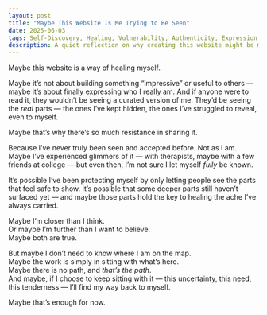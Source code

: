 ```yaml
---
layout: post
title: "Maybe This Website Is Me Trying to Be Seen"
date: 2025-06-03
tags: Self-Discovery, Healing, Vulnerability, Authenticity, Expression
description: A quiet reflection on why creating this website might be more than a project — it might be an act of healing, of finally allowing myself to be seen.
---
```


Maybe this website is a way of healing myself.

Maybe it’s not about building something “impressive” or useful to others — maybe it’s about finally expressing who I really am. And if anyone were to read it, they wouldn’t be seeing a curated version of me. They’d be seeing the *real* parts — the ones I’ve kept hidden, the ones I’ve struggled to reveal, even to myself.

Maybe that’s why there’s so much resistance in sharing it.

Because I’ve never truly been seen and accepted before. Not as I am. Maybe I’ve experienced glimmers of it — with therapists, maybe with a few friends at college — but even then, I’m not sure I let myself *fully* be known.

It’s possible I’ve been protecting myself by only letting people see the parts that feel safe to show. It’s possible that some deeper parts still haven’t surfaced yet — and maybe those parts hold the key to healing the ache I’ve always carried.

Maybe I’m closer than I think.  
Or maybe I’m further than I want to believe.  
Maybe both are true.

But maybe I don’t need to know where I am on the map.  
Maybe the work is simply in sitting with what’s here.  
Maybe there is no path, and *that’s the path*.  
And maybe, if I choose to keep sitting with it — this uncertainty, this need, this tenderness — I’ll find my way back to myself.

Maybe that’s enough for now.